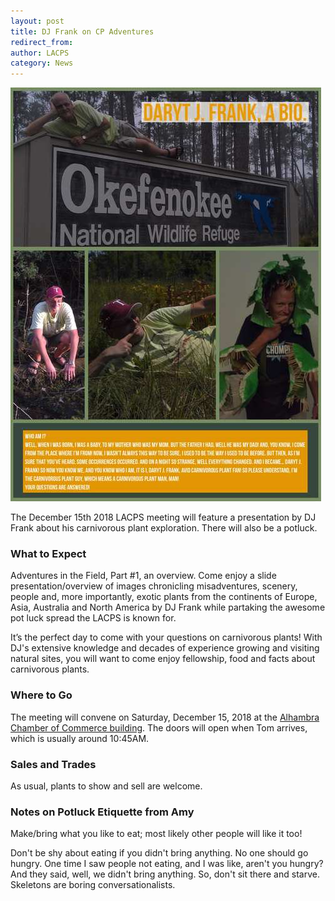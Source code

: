 ```yaml
---
layout: post
title: DJ Frank on CP Adventures
redirect_from:
author: LACPS
category: News
---
```


![DJ Frank LACPS meeting announcement picture](/assets/images/posts/dj-frank-lacps-meeting.jpeg)

The December 15th 2018 LACPS meeting will feature a presentation by DJ Frank about his carnivorous plant exploration. There will also be a potluck.

### What to Expect

Adventures in the Field, Part #1, an overview.
Come enjoy a slide presentation/overview of images chronicling misadventures, scenery, people and, more importantly, exotic plants from the continents of Europe, Asia, Australia and North America by DJ Frank while partaking the awesome pot luck spread the LACPS is known for.

It’s the perfect day to come with your questions on carnivorous plants! With DJ's extensive knowledge and decades of experience growing and visiting natural sites, you will want to come enjoy fellowship, food and facts about carnivorous plants.

### Where to Go

The meeting will convene on Saturday, December 15, 2018 at the [Alhambra Chamber of Commerce building](/meetings). The doors will open when Tom arrives, which is usually around 10:45AM.

### Sales and Trades

As usual, plants to show and sell are welcome.

### Notes on Potluck Etiquette from Amy

Make/bring what you like to eat; most likely other people will like it too!

Don't be shy about eating if you didn't bring anything. No one should go hungry. One time I saw people not eating, and I was like, aren't you hungry? And they said, well, we didn't bring anything. So, don't sit there and starve. Skeletons are boring conversationalists.
